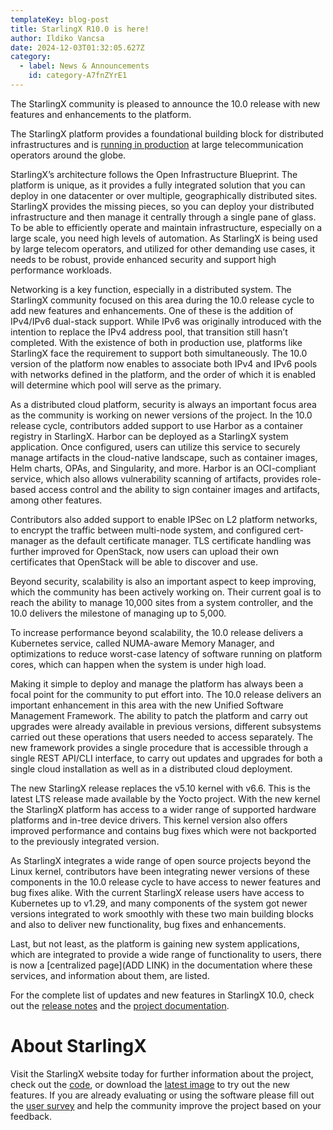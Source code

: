```yaml
---
templateKey: blog-post
title: StarlingX R10.0 is here!
author: Ildiko Vancsa
date: 2024-12-03T01:32:05.627Z
category: 
  - label: News & Announcements
    id: category-A7fnZYrE1
---
```


The StarlingX community is pleased to announce the 10.0 release with new features and enhancements to the platform.

The StarlingX platform provides a foundational building block for distributed infrastructures and is [running in production](https://www.youtube.com/watch?v=sOmoFOLaR7A) at large telecommunication operators around the globe.

StarlingX’s architecture follows the Open Infrastructure Blueprint. The platform is unique, as it provides a fully integrated solution that you can deploy in one datacenter or over multiple, geographically distributed sites. StarlingX provides the missing pieces, so you can deploy your distributed infrastructure and then manage it centrally through a single pane of glass. To be able to efficiently operate and maintain infrastructure, especially on a large scale, you need high levels of automation. As StarlingX is being used by large telecom operators, and utilized for other demanding use cases, it needs to be robust, provide enhanced security and support high performance workloads.

Networking is a key function, especially in a distributed system. The StarlingX community focused on this area during the 10.0 release cycle to add new features and enhancements. One of these is the addition of IPv4/IPv6 dual-stack support. While IPv6 was originally introduced with the intention to replace the IPv4 address pool, that transition still hasn’t completed. With the existence of both in production use, platforms like StarlingX face the requirement to support both simultaneously. The 10.0 version of the platform now enables to associate both IPv4 and IPv6 pools with networks defined in the platform, and the order of which it is enabled will determine which pool will serve as the primary.

As a distributed cloud platform, security is always an important focus area as the community is working on newer versions of the project. In the 10.0 release cycle, contributors added support to use Harbor as a container registry in StarlingX. Harbor can be deployed as a StarlingX system application. Once configured, users can utilize this service to securely manage artifacts in the cloud-native landscape, such as container images, Helm charts, OPAs, and Singularity, and more. Harbor is an OCI-compliant service, which also allows vulnerability scanning of artifacts, provides role-based access control and the ability to sign container images and artifacts, among other features.

Contributors also added support to enable IPSec on L2 platform networks, to encrypt the traffic between multi-node system, and configured cert-manager as the default certificate manager.  TLS certificate handling was further improved for OpenStack, now users can upload their own certificates that OpenStack will be able to discover and use.

Beyond security, scalability is also an important aspect to keep improving, which the community has been actively working on. Their current goal is to reach the ability to manage 10,000 sites from a system controller, and the 10.0 delivers the milestone of managing up to 5,000.

To increase performance beyond scalability, the 10.0 release delivers a Kubernetes service, called NUMA-aware Memory Manager, and optimizations to reduce worst-case latency of software running on platform cores, which can happen when the system is under high load.

Making it simple to deploy and manage the platform has always been a focal point for the community to put effort into. The 10.0 release delivers an important enhancement in this area with the new Unified Software Management Framework. The ability to patch the platform and carry out upgrades were already available in previous versions, different subsystems carried out these operations that users needed to access separately. The new framework provides a single procedure that is accessible through a single REST API/CLI interface, to carry out updates and upgrades for both a single cloud installation as well as in a distributed cloud deployment.

The new StarlingX release replaces the v5.10 kernel with v6.6. This is the latest LTS release made available by the Yocto project. With the new kernel the StarlingX platform has access to a wider range of supported hardware platforms and in-tree device drivers. This kernel version also offers improved performance and contains bug fixes which were not backported to the previously integrated version.

As StarlingX integrates a wide range of open source projects beyond the Linux kernel, contributors have been integrating newer versions of these components in the 10.0 release cycle to have access to newer features and bug fixes alike. With the current StarlingX release users have access to Kubernetes up to v1.29, and many components of the system got newer versions integrated to work smoothly with these two main building blocks and also to deliver new functionality, bug fixes and enhancements.

Last, but not least, as the platform is gaining new system applications, which are integrated to provide a wide range of functionality to users, there is now a [centralized page](ADD LINK) in the documentation where these services, and information about them, are listed.

For the complete list of updates and new features in StarlingX 10.0, check out the [release notes](https://docs.starlingx.io/releasenotes/index.html#release-notes) and the [project documentation](https://docs.starlingx.io/).

# About StarlingX

Visit the StarlingX website today for further information about the project, check out the [code](https://opendev.org/starlingx), or download the [latest image](https://mirror.starlingx.windriver.com/mirror/starlingx/release/) to try out the new features. If you are already evaluating or using the software please fill out the [user survey](https://openinfrafoundation.formstack.com/forms/starlingx_user_survey) and help the community improve the project based on your feedback.
